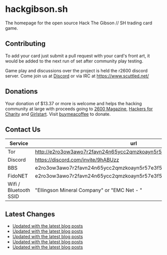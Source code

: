 # hackgibson.sh
The homepage for the open source Hack The Gibson // SH trading card game.


## Contributing

To add your card just submit a pull request with your card's front art, it would be added to the next run of set after community play testing.

Game play and discussions over the project is held the r2600 discord server. Come join us at [Discord](https://discord.com/invite/9hABUzz) or via IRC at https://www.scuttled.net/


## Donations

Your donation of $13.37 or more is welcome and helps the hacking community at large with proceeds going to [2600 Magazine](https://2600.com/), [Hackers for Charity](https://hackersforcharity.org) and [Girlstart](https://girlstart.org).  Visit [buymeacoffee](https://www.buymeacoffee.com/hackgibson.sh) to donate.


## Contact Us

Service | url
-|-
Tor | http://e2ro3ow3awo7r2favn24n65ycc2qmzkoayn5r57e3f56nvjwdcgg32ad.onion
Discord | https://discord.com/invite/9hABUzz
BBS | e2ro3ow3awo7r2favn24n65ycc2qmzkoayn5r57e3f56nvjwdcgg32ad.onion:23
FidoNET | e2ro3ow3awo7r2favn24n65ycc2qmzkoayn5r57e3f56nvjwdcgg32ad.onion:24554
Wifi / Bluetooth SSID | "Ellingson Mineral Company" or "EMC Net - <fidonet address>"

## Latest Changes
<!-- BLOG-POST-LIST:START -->
- [Updated with the latest blog posts](https://github.com/DFW2600/hackgibson.sh/commit/ce0b3a3d308dc3677837236c599669cb3c5d58c0)
- [Updated with the latest blog posts](https://github.com/DFW2600/hackgibson.sh/commit/809c2ee0ba3e5023beaa03312ac295c3f807cacb)
- [Updated with the latest blog posts](https://github.com/DFW2600/hackgibson.sh/commit/51cfdf2542404fdd0a4b08c21d74070b8dbddec4)
- [Updated with the latest blog posts](https://github.com/DFW2600/hackgibson.sh/commit/faae5f452f95595e6953000d1b30115c39011c72)
- [Updated with the latest blog posts](https://github.com/DFW2600/hackgibson.sh/commit/96eed0871f40d14b51489bd2bd159dd83fe1c3b2)
<!-- BLOG-POST-LIST:END -->
